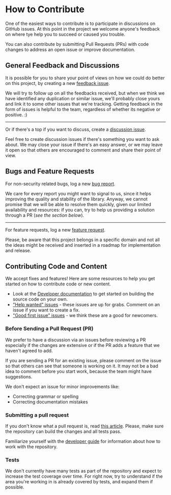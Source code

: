 <!--
 Copyright 2022 Deveel
 
 Licensed under the Apache License, Version 2.0 (the "License");
 you may not use this file except in compliance with the License.
 You may obtain a copy of the License at
 
     http://www.apache.org/licenses/LICENSE-2.0
 
 Unless required by applicable law or agreed to in writing, software
 distributed under the License is distributed on an "AS IS" BASIS,
 WITHOUT WARRANTIES OR CONDITIONS OF ANY KIND, either express or implied.
 See the License for the specific language governing permissions and
 limitations under the License.
-->

# How to Contribute

One of the easiest ways to contribute is to participate in discussions on GitHub issues. At this point in the project we welcome anyone's feedback on where tye help you to succeed or caused you trouble.

You can also contribute by submitting Pull Requests (PRs) with code changes to address an open issue or improve documentation.

## General Feedback and Discussions

It is possible for you to share your point of views on how we could do better on this project, by creating a new [feedback issue](https://github.com/deveel/deveel.identity.mongodb/issues/new?template=feedback.md).

We will try to follow up on all the feedbacks received, but when we think we have identified any duplication or similar issue, we'll probably close yours and link it to some other issues that we're tracking. Getting feedback in the form of issues is helpful to the team, regardless of whether its negative or positive. :)

---

Or if there's a top if you want to discuss, create a [discussion issue](https://github.com/deveel/deveel.identity.mongodb/new?template=discussion.md).

Feel free to create discussion issues if there's something you want to ask about. We may close your issue if there's an easy answer, or we may leave it open so that others are encouraged to comment and share their point of view.

## Bugs and Feature Requests

For non-security related bugs, log a new [bug report](https://github.com/deveel/deveel.identity.mongodb/issues/new?template=bug_report.md).

We care for every report you might want to signal to us, since it helps improving the quality and stability of the library. Anyway, we cannot promise that we will be able to resolve them quickly, given our limited availability and resources: if you can, try to help us providing a solution through a PR (_see the section below_).

---

For feature requests, log a new [feature request](https://github.com/deveel/deveel.identity.mongodb/issues/new?template=feature_request.md).

Please, be aware that this project belongs in a specific domain and not all the ideas might be received and inserted in a roadmap for implementation and release.

## Contributing Code and Content

We accept fixes and features! Here are some resources to help you get started on how to contribute code or new content.

* Look at the [Developer documentation](/docs/developer_guide.md) to get started on building the source code on your own.
* ["Help wanted" issues](https://github.com/deveel/deveel.identity.mongodb/labels/help%20wanted) - these issues are up for grabs. Comment on an issue if you want to create a fix.
* ["Good first issue" issues](https://github.com/deveel/deveel.identity.mongodb/labels/good%20first%20issue) - we think these are a good for newcomers.

### Before Sending a Pull Request (PR)

We prefer to have a discussion via an issues before reviewing a PR especially if the changes are extensive or if the PR adds a feature that we haven't agreed to add.

If you are sending a PR for an existing issue, please comment on the issue so that others can see that someone is working on it. It may not be a bad idea to comment before you start work, because the team might have suggestions.

We don't expect an issue for minor improvements like:

* Correcting grammar or spelling
* Correcting documentation mistakes

### Submitting a pull request

If you don't know what a pull request is, read [this article](https://help.github.com/articles/using-pull-requests).
Please, make sure the repository can build the changes and all tests pass.

Familiarize yourself with the [developer guide](/docs/developer_guide.md) for information about how to work with the repository.

### Tests

We don't currently have many tests as part of the repository and expect to increase the test coverage over time. For right now, try to understand if the area you're working in is already covered by tests, and expand them if possible.
